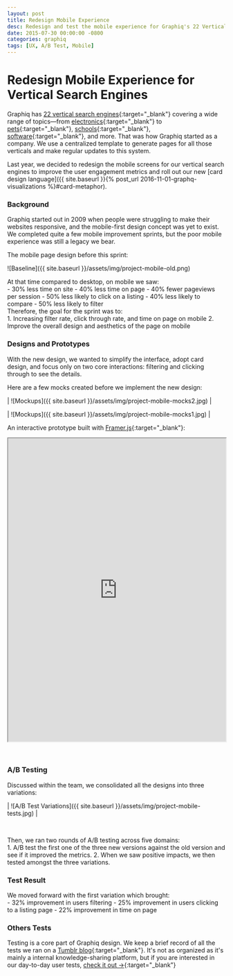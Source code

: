 ```yaml
---
layout: post
title: Redesign Mobile Experience
desc: Redesign and test the mobile experience for Graphiq's 22 Vertical Search Engines. Improve user engagement metrics by over 20%.
date: 2015-07-30 00:00:00 -0800
categories: graphiq
tags: [UX, A/B Test, Mobile]
---
```


# Redesign Mobile Experience for Vertical Search Engines

Graphiq has [22 vertical search engines](https://www.graphiq.com/vertical-search){:target="_blank"} covering a wide range of topics—from [electronics](https://www.specout.com/){:target="_blank"} to [pets](https://www.petbreeds.com/){:target="_blank"}, [schools](https://www.startclass.com/){:target="_blank"}, [software](https://www.softwareinsider.com/){:target="_blank"}, and more. That was how Graphiq started as a company. We use a centralized template to generate pages for all those verticals and make regular updates to this system.

Last year, we decided to redesign the mobile screens for our vertical search engines to improve the user engagement metrics and roll out our new [card design language]({{ site.baseurl }}{% post_url 2016-11-01-graphq-visualizations %}#card-metaphor).

### Background

Graphiq started out in 2009 when people were struggling to make their websites responsive, and the mobile-first design concept was yet to exist. We completed quite a few mobile improvement sprints, but the poor mobile experience was still a legacy we bear.

The mobile page design before this sprint:

![Baseline]({{ site.baseurl }}/assets/img/project-mobile-old.png)

<div>At that time compared to desktop, on mobile we saw:</div>
- 30% less time on site
- 40% less time on page
- 40% fewer pageviews per session
- 50% less likely to click on a listing
- 40% less likely to compare
- 50% less likely to filter

<div>Therefore, the goal for the sprint was to:</div>
1. Increasing filter rate, click through rate, and time on page on mobile
2. Improve the overall design and aesthetics of the page on mobile

### Designs and Prototypes

With the new design, we wanted to simplify the interface, adopt card design, and focus only on two core interactions: filtering and clicking through to see the details.

Here are a few mocks created before we implement the new design:

| ![Mockups]({{ site.baseurl }}/assets/img/project-mobile-mocks2.jpg) |

| ![Mockups]({{ site.baseurl }}/assets/img/project-mobile-mocks1.jpg) |

An interactive prototype built with [Framer.js](https://framer.com/){:target="_blank"}:

<iframe src="http://prototyp.in/#!/interaction/-KdxIdXTgNGLbj3Hcia4" width="100%" height="700"></iframe>

&#160;

### A/B Testing

Discussed within the team, we consolidated all the designs into three variations:

| ![A/B Test Variations]({{ site.baseurl }}/assets/img/project-mobile-tests.jpg) |

&#160;

<div>Then, we ran two rounds of A/B testing across five domains:</div>
1. A/B test the first one of the three new versions against the old version and see if it improved the metrics.
2. When we saw positive impacts, we then tested amongst the three variations.

### Test Result

<div>We moved forward with the first variation which brought:</div>
- 32% improvement in users filtering
- 25% improvement in users clicking to a listing page
- 22% improvement in time on page

### Others Tests

Testing is a core part of Graphiq design. We keep a brief record of all the tests we ran on a [Tumblr blog](http://graphiqeng.com/){:target="_blank"}. It's not as organized as it's mainly a internal knowledge-sharing platform, but if you are interested in our day-to-day user tests, [check it out &#8594;](http://graphiqeng.com/){:target="_blank"}